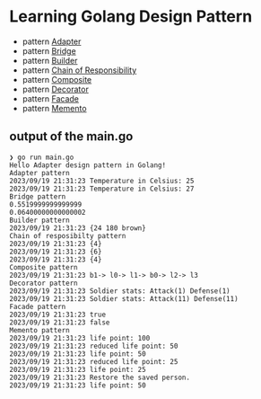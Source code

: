 # Learning Golang Design Pattern
* pattern [Adapter](/patterns/adapter.go)
* pattern [Bridge](/patterns/bridge.go)
* pattern [Builder](/patterns/builder.go)
* pattern [Chain of Responsibility](/patterns/chainofresponsibility.go)
* pattern [Composite](/patterns/composite.go)
* pattern [Decorator](/patterns/decorator.go)
* pattern [Facade](/patterns/facade.go)
* pattern [Memento](/patterns/memento.go)

## output of the main.go
```
❯ go run main.go
Hello Adapter design pattern in Golang!
Adapter pattern
2023/09/19 21:31:23 Temperature in Celsius: 25
2023/09/19 21:31:23 Temperature in Celsius: 27
Bridge pattern
0.5519999999999999
0.06400000000000002
Builder pattern
2023/09/19 21:31:23 {24 180 brown}
Chain of resposibilty pattern
2023/09/19 21:31:23 {4}
2023/09/19 21:31:23 {6}
2023/09/19 21:31:23 {4}
Composite pattern
2023/09/19 21:31:23 b1-> l0-> l1-> b0-> l2-> l3
Decorator pattern
2023/09/19 21:31:23 Soldier stats: Attack(1) Defense(1)
2023/09/19 21:31:23 Soldier stats: Attack(11) Defense(11)
Facade pattern
2023/09/19 21:31:23 true
2023/09/19 21:31:23 false
Memento pattern
2023/09/19 21:31:23 life point: 100
2023/09/19 21:31:23 reduced life point: 50
2023/09/19 21:31:23 life point: 50
2023/09/19 21:31:23 reduced life point: 25
2023/09/19 21:31:23 life point: 25
2023/09/19 21:31:23 Restore the saved person.
2023/09/19 21:31:23 life point: 50
```
